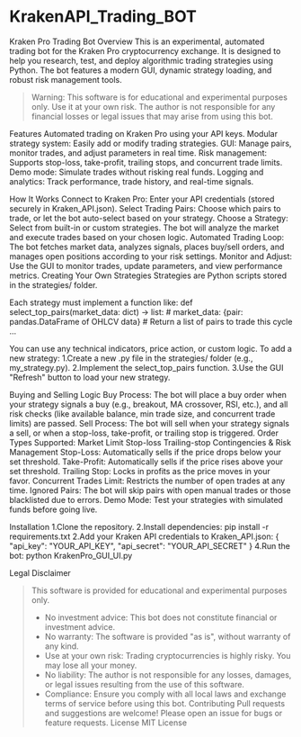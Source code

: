 # KrakenAPI_Trading_BOT
Kraken Pro Trading Bot
Overview
This is an experimental, automated trading bot for the Kraken Pro cryptocurrency exchange. It is designed to help you research, test, and deploy algorithmic trading strategies using Python. The bot features a modern GUI, dynamic strategy loading, and robust risk management tools.
> Warning:
> This software is for educational and experimental purposes only. Use it at your own risk. The author is not responsible for any financial losses or legal issues that may arise from using this bot.
> 
Features
Automated trading on Kraken Pro using your API keys.
Modular strategy system: Easily add or modify trading strategies.
GUI: Manage pairs, monitor trades, and adjust parameters in real time.
Risk management: Supports stop-loss, take-profit, trailing stops, and concurrent trade limits.
Demo mode: Simulate trades without risking real funds.
Logging and analytics: Track performance, trade history, and real-time signals.

How It Works
Connect to Kraken Pro:
Enter your API credentials (stored securely in Kraken_API.json).
Select Trading Pairs:
Choose which pairs to trade, or let the bot auto-select based on your strategy.
Choose a Strategy:
Select from built-in or custom strategies. The bot will analyze the market and execute trades based on your chosen logic.
Automated Trading Loop:
The bot fetches market data, analyzes signals, places buy/sell orders, and manages open positions according to your risk settings.
Monitor and Adjust:
Use the GUI to monitor trades, update parameters, and view performance metrics.
Creating Your Own Strategies
Strategies are Python scripts stored in the strategies/ folder.

Each strategy must implement a function like:
def select_top_pairs(market_data: dict) -> list:
    # market_data: {pair: pandas.DataFrame of OHLCV data}
    # Return a list of pairs to trade this cycle
    ...
    
You can use any technical indicators, price action, or custom logic.
To add a new strategy:
1.Create a new .py file in the strategies/ folder (e.g., my_strategy.py).
2.Implement the select_top_pairs function.
3.Use the GUI "Refresh" button to load your new strategy.

Buying and Selling Logic
Buy Process:
The bot will place a buy order when your strategy signals a buy (e.g., breakout, MA crossover, RSI, etc.), and all risk checks (like available balance, min trade size, and concurrent trade limits) are passed.
Sell Process:
The bot will sell when your strategy signals a sell, or when a stop-loss, take-profit, or trailing stop is triggered.
Order Types Supported:
  Market
  Limit
  Stop-loss
  Trailing-stop
Contingencies & Risk Management
Stop-Loss:
Automatically sells if the price drops below your set threshold.
Take-Profit:
Automatically sells if the price rises above your set threshold.
Trailing Stop:
Locks in profits as the price moves in your favor.
Concurrent Trades Limit:
Restricts the number of open trades at any time.
Ignored Pairs:
The bot will skip pairs with open manual trades or those blacklisted due to errors.
Demo Mode:
Test your strategies with simulated funds before going live.

Installation
1.Clone the repository.
2.Install dependencies:    pip install -r requirements.txt
2.Add your Kraken API credentials to Kraken_API.json:
   {
     "api_key": "YOUR_API_KEY",
     "api_secret": "YOUR_API_SECRET"
   }
4.Run the bot:    python KrakenPro_GUI_UI.py


Legal Disclaimer
> This software is provided for educational and experimental purposes only.
>
> - No investment advice: This bot does not constitute financial or investment advice.
> - No warranty: The software is provided "as is", without warranty of any kind.
> - Use at your own risk: Trading cryptocurrencies is highly risky. You may lose all your money.
> - No liability: The author is not responsible for any losses, damages, or legal issues resulting from the use of this software.
> - Compliance: Ensure you comply with all local laws and exchange terms of service before using this bot.
Contributing
Pull requests and suggestions are welcome!
Please open an issue for bugs or feature requests.
License
MIT License


    
